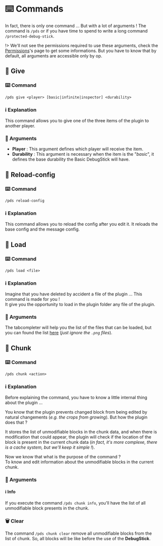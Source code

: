 # :keyboard: Commands
In fact, there is only one command ... But with a lot of arguments !
The command is ``/pds`` or if you have time to spend to write a long command `/protected-debug-stick`.

!> We'll not see the permissions required to use these arguments, check the [Permissions](/advanced/permission/)'s page to get some informations.
But you have to know that by default, all arguments are accessible only by op.

<!-- tabs:start -->

## **:gift: Give**

### :keyboard: Command 
``/pds give <player> [basic|infinite|inspector] <durability>``

### :information_source: Explanation
This command allows you to give one of the three items of the plugin to another player.

### :speech_balloon: Arguments
- **Player** : This argument defines which player will receive the item.
- **Durability** : This argument is necessary when the item is the "*basic*", it defines the base durability the Basic DebugStick will have.

## **:arrows_counterclockwise: Reload-config**

### :keyboard: Command
``/pds reload-config``

### :information_source: Explanation
This command allows you to reload the config after you edit it. It reloads the base config and the message config.

## **:file_folder: Load**

### :keyboard: Command
``/pds load <file>``

### :information_source: Explanation
Imagine that you have deleted by accident a file of the plugin ... This command is made for you !<br>
It give you the opportunity to load in the plugin folder any file of the plugin.

### :speech_balloon: Arguments
The tabcompleter will help you the list of the files that can be loaded, but you can found the list 
[here](https://github.com/MachiganMC/ProtectedDebugStick/tree/master/plugin/src/main/resources) (*just ignore the `.png` files*).

## **:bricks: Chunk**

### :keyboard: Command
``/pds chunk <action>``

### :information_source: Explanation
Before explaining the command, you have to know a little internal thing about the plugin ...

You know that the plugin prevents changed block from being edited by natural changements (*e.g. the crops from growing*). But how the plugin does that ?

It stores the list of unmodifiable blocks in the chunk data, and when there is modification that could appear, the plugin will check if the location of the block is
present in the current chunk data (*in fact, it's more complexe, there is a cache system, but we'll keep it simple !*).

Now we know that what is the purpose of the command ?<br>
To know and edit information about the unmodifiable blocks in the current chunk. 

### :speech_balloon: Arguments
#### :information_source: Info
If you execute the command ``/pds chunk info``, you'll have the list of all unmodifiable block presents in the chunk.

### :wastebasket: Clear
The command ``/pds chunk clear`` remove all unmodifiable blocks from the list of chunk. So, all blocks will be like before the use of the **DebugStick**.

<!-- tabs:end -->

<div id="preventToc"></div>